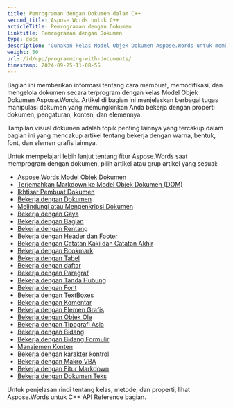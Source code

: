```yaml
---
title: Pemrograman dengan Dokumen dalam C++
second_title: Aspose.Words untuk C++
articleTitle: Pemrograman dengan Dokumen
linktitle: Pemrograman dengan Dokumen
type: docs
description: "Gunakan kelas Model Objek Dokumen Aspose.Words untuk membuat, memodifikasi, dan mengelola dokumen secara terprogram menggunakan C++. Bekerja dengan properti dokumen, pengaturan, dan konten, serta dengan tampilan dokumen melalui pengelolaan warna, bentuk, font, dan grafik lainnya."
weight: 50
url: /id/cpp/programming-with-documents/
timestamp: 2024-09-25-11-08-55
---
```


Bagian ini memberikan informasi tentang cara membuat, memodifikasi, dan mengelola dokumen secara terprogram dengan kelas Model Objek Dokumen Aspose.Words. Artikel di bagian ini menjelaskan berbagai tugas manipulasi dokumen yang memungkinkan Anda bekerja dengan properti dokumen, pengaturan, konten, dan elemennya.

Tampilan visual dokumen adalah topik penting lainnya yang tercakup dalam bagian ini yang mencakup artikel tentang bekerja dengan warna, bentuk, font, dan elemen grafis lainnya.

Untuk mempelajari lebih lanjut tentang fitur Aspose.Words saat memprogram dengan dokumen, pilih artikel atau grup artikel yang sesuai:

- [Aspose.Words Model Objek Dokumen](/words/cpp/aspose-words-document-object-model/)
- [Terjemahkan Markdown ke Model Objek Dokumen (DOM)](/words/cpp/translate-markdown-to-document-object-model/)
- [Ikhtisar Pembuat Dokumen](/words/cpp/document-builder-overview/)
- [Bekerja dengan Dokumen](/words/cpp/working-with-document/)
- [Melindungi atau Mengenkripsi Dokumen](/words/cpp/protect-or-encrypt-a-document/)
- [Bekerja dengan Gaya](/words/cpp/working-with-styles-and-themes/)
- [Bekerja dengan Bagian](/words/cpp/working-with-sections/)
- [Bekerja dengan Rentang](/words/cpp/working-with-ranges/)
- [Bekerja dengan Header dan Footer](/words/cpp/working-with-headers-and-footers/)
- [Bekerja dengan Catatan Kaki dan Catatan Akhir](/words/cpp/working-with-footnote-and-endnote/)
- [Bekerja dengan Bookmark](/words/cpp/working-with-bookmarks/)
- [Bekerja dengan Tabel](/words/cpp/working-with-tables/)
- [Bekerja dengan daftar](/words/cpp/working-with-lists/)
- [Bekerja dengan Paragraf](/words/cpp/working-with-paragraphs/)
- [Bekerja dengan Tanda Hubung](/words/cpp/working-with-hyphenation/)
- [Bekerja dengan Font](/words/cpp/working-with-fonts/)
- [Bekerja dengan TextBoxes](/words/cpp/working-with-textboxes/)
- [Bekerja dengan Komentar](/words/cpp/working-with-comments/)
- [Bekerja dengan Elemen Grafis](/words/cpp/working-with-graphic-elements/)
- [Bekerja dengan Objek Ole](/words/cpp/working-with-ole-objects/)
- [Bekerja dengan Tipografi Asia](/words/cpp/working-with-asian-typography/)
- [Bekerja dengan Bidang](/words/cpp/working-with-fields/)
- [Bekerja dengan Bidang Formulir](/words/cpp/working-with-form-fields/)
- [Manajemen Konten](/words/cpp/contents-management/)
- [Bekerja dengan karakter kontrol](/words/cpp/working-with-control-characters/)
- [Bekerja dengan Makro VBA ](/words/cpp/working-with-vba-macros/)
- [Bekerja dengan Fitur Markdown ](/words/cpp/working-with-markdown-features/)
- [Bekerja dengan Dokumen Teks](/words/cpp/working-with-text-document/)

Untuk penjelasan rinci tentang kelas, metode, dan properti, lihat Aspose.Words untuk C++ API Reference bagian.
